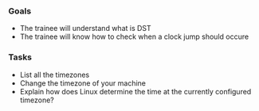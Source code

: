 
### Goals
- The trainee will understand what is DST
- The trainee will know how to check when a clock jump should occure

### Tasks
- List all the timezones
- Change the timezone of your machine
- Explain how does Linux determine the time at the currently configured timezone?
  
